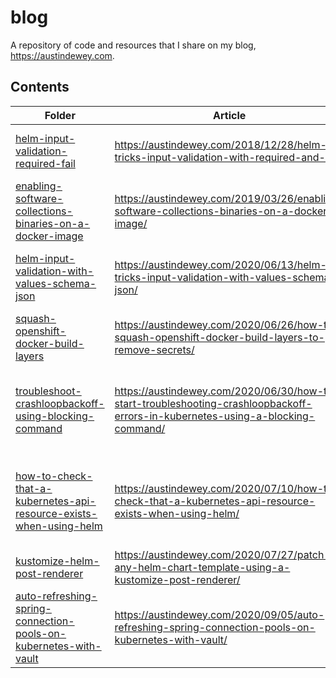 # blog
A repository of code and resources that I share on my blog, https://austindewey.com.

## Contents

| Folder | Article | Description |
| ------ | ------- | ----------- |
| [helm-input-validation-required-fail](./helm-input-validation-required-fail) | https://austindewey.com/2018/12/28/helm-tricks-input-validation-with-required-and-fail/ | An explanation of the "required" and "fail" functions for Helm input validation |
| [enabling-software-collections-binaries-on-a-docker-image](./enabling-software-collections-binaries-on-a-docker-image) | https://austindewey.com/2019/03/26/enabling-software-collections-binaries-on-a-docker-image/ | Two ways that you can persistently enable SCL binaries in your Docker images |
| [helm-input-validation-with-values-schema-json](./helm-input-validation-with-values-schema-json) | https://austindewey.com/2020/06/13/helm-tricks-input-validation-with-values-schema-json/ | Describes how you can perform Helm input validation against a JSON schema file called values.schema.json |
| [squash-openshift-docker-build-layers](./squash-openshift-docker-build-layers) | https://austindewey.com/2020/06/26/how-to-squash-openshift-docker-build-layers-to-remove-secrets/ | Describes how you can squash Docker builds in OpenShift to hide secrets from intermediate layers |
| [troubleshoot-crashloopbackoff-using-blocking-command](./troubleshoot-crashloopbackoff-using-blocking-command) | https://austindewey.com/2020/06/30/how-to-start-troubleshooting-crashloopbackoff-errors-in-kubernetes-using-a-blocking-command/ | An explanation of how you can use a blocking command like `sleep infinity` to start troubleshooting CrashLoopBackoff errors in Kubernetes |
| [how-to-check-that-a-kubernetes-api-resource-exists-when-using-helm](how-to-check-that-a-kubernetes-api-resource-exists-when-using-helm) | https://austindewey.com/2020/07/10/how-to-check-that-a-kubernetes-api-resource-exists-when-using-helm/ | An example of using the Capabilities.APIVersions and Capabilities.APIVersions.Has built-in objects to conditionally install a Kubernetes resource based on its existence |
| [kustomize-helm-post-renderer](./kustomize-helm-post-renderer) | https://austindewey.com/2020/07/27/patch-any-helm-chart-template-using-a-kustomize-post-renderer/ | An example of using a Kustomize post-renderer in Helm |
| [auto-refreshing-spring-connection-pools-on-kubernetes-with-vault](https://github.com/deweya/postgres-vault-example) | https://austindewey.com/2020/09/05/auto-refreshing-spring-connection-pools-on-kubernetes-with-vault/ | A simple architecture to refresh Spring connection pools on Kubernetes when Vault Agent fetches updates to your KV store |
